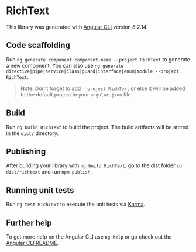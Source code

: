 # RichText

This library was generated with [Angular CLI](https://github.com/angular/angular-cli) version 8.2.14.

## Code scaffolding

Run `ng generate component component-name --project RichText` to generate a new component. You can also use `ng generate directive|pipe|service|class|guard|interface|enum|module --project RichText`.
> Note: Don't forget to add `--project RichText` or else it will be added to the default project in your `angular.json` file. 

## Build

Run `ng build RichText` to build the project. The build artifacts will be stored in the `dist/` directory.

## Publishing

After building your library with `ng build RichText`, go to the dist folder `cd dist/richtext` and run `npm publish`.

## Running unit tests

Run `ng test RichText` to execute the unit tests via [Karma](https://karma-runner.github.io).

## Further help

To get more help on the Angular CLI use `ng help` or go check out the [Angular CLI README](https://github.com/angular/angular-cli/blob/master/README.md).
